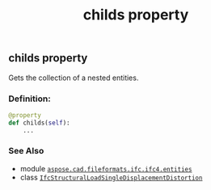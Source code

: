 ﻿---
title: childs property
second_title: Aspose.CAD for Python via .NET API References
description: 
type: docs
weight: 30
url: /python-net/aspose.cad.fileformats.ifc.ifc4.entities/ifcstructuralloadsingledisplacementdistortion/childs/
is_root: false
---

## childs property


Gets the collection of a nested entities.
### Definition:
```python
@property
def childs(self):
    ...
```

### See Also
* module [`aspose.cad.fileformats.ifc.ifc4.entities`](../../)
* class [`IfcStructuralLoadSingleDisplacementDistortion`](/cad/python-net/aspose.cad.fileformats.ifc.ifc4.entities/ifcstructuralloadsingledisplacementdistortion)
